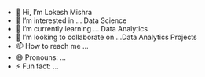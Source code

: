 - 👋 Hi, I’m Lokesh Mishra
- 👀 I’m interested in ... Data Science
- 🌱 I’m currently learning ... Data Analytics
- 💞️ I’m looking to collaborate on ...Data Analytics Projects
- 📫 How to reach me ...
- 😄 Pronouns: ...
- ⚡ Fun fact: ...

<!---
mishralokesh996/mishralokesh996 is a ✨ special ✨ repository because its `README.md` (this file) appears on your GitHub profile.
You can click the Preview link to take a look at your changes.
--->
